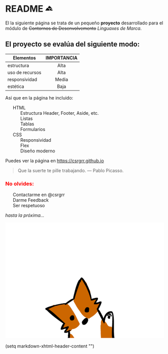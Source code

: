 # README ![logo](imagenes/prueba.png )

El la siguiente página se trata de un pequeño **proyecto** desarrollado
para el módulo de  ~~Contornos de Desenvolvemento~~ _Linguaxes de Marca_.

## El proyecto se evalúa del siguiente modo:

| Elementos      | IMPORTANCIA   |
| -------------- |:-------------:|
| estructura     | Alta          |
| uso de recursos| Alta          |
| responsividad  | Media         |
| estética       | Baja          |

Así que en la página he incluido:

1. HTML
    * Estructura Header, Footer, Aside, etc.
    * Listas
    * Tablas
    * Formularios
2. CSS
    * Responsividad
    * Flex
    * Diseño moderno

Puedes ver la página en https://csrgrr.github.io

>Que la suerte te pille trabajando.  — Pablo Picasso.

<h3>No olvides:</h3>

<ul>
    <li>Contactarme en @csrgrr</li>
    <li>Darme Feedback</li>
    <li>Ser respetuoso</li>
</ul>
<em> hasta la próxima...</em>

![perro](imagenes/adios.gif)



(setq markdown-xhtml-header-content
"<style>
    h3 {
        color:red;
        font-weight: bold;
    }
    li {
        list-style: none;
    }
</style>")

